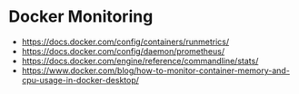 # Docker Monitoring
- https://docs.docker.com/config/containers/runmetrics/
- https://docs.docker.com/config/daemon/prometheus/
- https://docs.docker.com/engine/reference/commandline/stats/
- https://www.docker.com/blog/how-to-monitor-container-memory-and-cpu-usage-in-docker-desktop/
